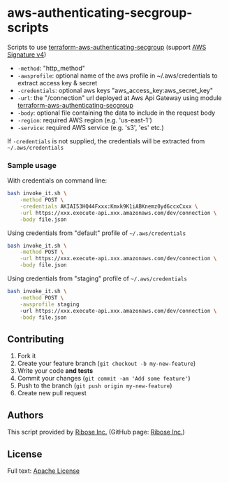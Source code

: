 # aws-authenticating-secgroup-scripts

Scripts to use [terraform-aws-authenticating-secgroup](https://github.com/riboseinc/terraform-aws-authenticating-secgroup) (support [AWS Signature v4](http://docs.aws.amazon.com/general/latest/gr/signature-version-4.html))

- `-method`: "http_method"
- `-awsprofile`: optional name of the aws profile in ~/.aws/credentials to extract access key & secret
- `-credentials`: optional aws keys "aws_access_key:aws_secret_key"
- `-url`: the "/connection" url deployed at Aws Api Gateway using module [terraform-aws-authenticating-secgroup](https://github.com/riboseinc/terraform-aws-authenticating-secgroup)
- `-body`: optional file containing the data to include in the request body
- `-region`: required AWS region (e.g. 'us-east-1')
- `-service`: required AWS service (e.g. 's3', 'es' etc.)

If `-credentials` is not supplied, the credentials will be extracted from `~/.aws/credentials`

### Sample usage

With credentials on command line:

```bash
bash invoke_it.sh \
    -method POST \
    -credentials AKIAI53HQ44Fxxx:Kmxk9K1iABKnemz0yd6ccxCxxx \
    -url https://xxx.execute-api.xxx.amazonaws.com/dev/connection \
    -body file.json
```

Using credentials from "default" profile of `~/.aws/credentials`

```bash
bash invoke_it.sh \
    -method POST \
    -url https://xxx.execute-api.xxx.amazonaws.com/dev/connection \
    -body file.json
```

Using credentials from "staging" profile of `~/.aws/credentials`

```bash
bash invoke_it.sh \
    -method POST \
    -awsprofile staging
    -url https://xxx.execute-api.xxx.amazonaws.com/dev/connection \
    -body file.json
```

## Contributing

1. Fork it
2. Create your feature branch (`git checkout -b my-new-feature`)
3. Write your code **and tests**
4. Commit your changes (`git commit -am 'Add some feature'`)
5. Push to the branch (`git push origin my-new-feature`)
6. Create new pull request


## Authors

This script provided by [Ribose Inc.](https://www.ribose.com) (GitHub page: [Ribose Inc.](https://github.com/riboseinc))


## License

Full text: [Apache License](LICENSE)
